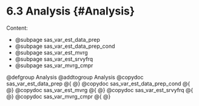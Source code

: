 # 6.3 Analysis {#Analysis}

Content:
- @subpage sas_var_est_data_prep
- @subpage sas_var_est_data_prep_cond
- @subpage sas_var_est_mvrg
- @subpage sas_var_est_srvyfrq
- @subpage sas_var_mvrg_cmpr

@defgroup Analysis
@addtogroup Analysis
@copydoc sas_var_est_data_prep
@{
@}
@copydoc sas_var_est_data_prep_cond
@{
@}
@copydoc sas_var_est_mvrg
@{
@}
@copydoc sas_var_est_srvyfrq
@{
@}
@copydoc sas_var_mvrg_cmpr
@{
@}